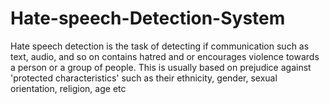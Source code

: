 # Hate-speech-Detection-System
Hate speech detection is the task of detecting if communication such as text, audio, and so on contains hatred and or encourages violence towards a person or a group of people. This is usually based on prejudice against 'protected characteristics' such as their ethnicity, gender, sexual orientation, religion, age etc
